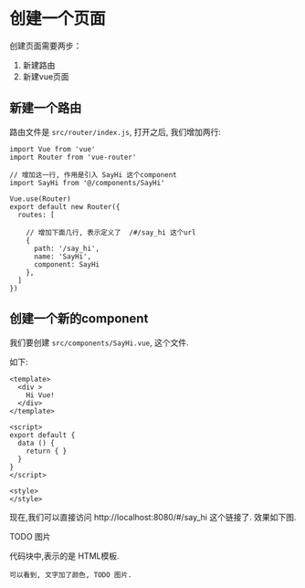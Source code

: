# 创建一个页面

创建页面需要两步：

1. 新建路由
2. 新建vue页面


## 新建一个路由

路由文件是 `src/router/index.js`, 打开之后, 我们增加两行:

```
import Vue from 'vue'
import Router from 'vue-router'

// 增加这一行, 作用是引入 SayHi 这个component
import SayHi from '@/components/SayHi'

Vue.use(Router)
export default new Router({
  routes: [

    // 增加下面几行, 表示定义了  /#/say_hi 这个url
    {
      path: '/say_hi',
      name: 'SayHi',
      component: SayHi
    },
  ]
})
```

## 创建一个新的component

我们要创建 `src/components/SayHi.vue`, 这个文件.

如下:

```
<template>
  <div >
    Hi Vue!
  </div>
</template>

<script>
export default {
  data () {
    return { }
  }
}
</script>

<style>
</style>

```

现在,我们可以直接访问  http://localhost:8080/#/say_hi 这个链接了. 效果如下图.

TODO 图片


<template></template> 代码块中,表示的是 HTML模板.
<script>表示的是 js 代码. 所有的js代码都写在这里.
<style>表示所有的 CSS/scss/less 文件都可以写在这里.

## 为页面增加一些样式

例如,我们可以把页面加一些样式:

```

<template>
  <div class='hi'>
    Hi Vue!
  </div>
</template>

<script>
export default {
  data () {
    return { }
  }
}
</script>

<style>
.hi {
  color: red;
  font-size: 20px;
}
</style>
```
可以看到, 文字加了颜色, TODO 图片.
